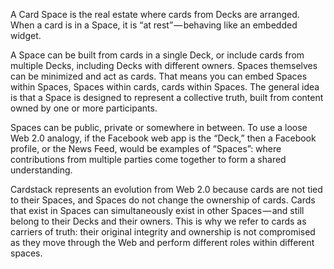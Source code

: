 A Card Space is the real estate where cards from Decks are arranged. When a card is in a Space, it is “at rest” — behaving like an embedded widget.

A Space can be built from cards in a single Deck, or include cards from multiple Decks, including Decks with different owners. Spaces themselves can be minimized and act as cards. That means you can embed Spaces within Spaces, Spaces within cards, cards within Spaces. The general idea is that a Space is designed to represent a collective truth, built from content owned by one or more participants.

Spaces can be public, private or somewhere in between. To use a loose Web 2.0 analogy, if the Facebook web app is the “Deck,” then a Facebook profile, or the News Feed, would be examples of “Spaces”: where contributions from multiple parties come together to form a shared understanding.

Cardstack represents an evolution from Web 2.0 because cards are not tied to their Spaces, and Spaces do not change the ownership of cards. Cards that exist in Spaces can simultaneously exist in other Spaces — and still belong to their Decks and their owners. This is why we refer to cards as carriers of truth: their original integrity and ownership is not compromised as they move through the Web and perform different roles within different spaces.